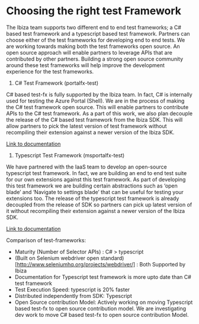 <properties title="Portal Test Framework" pageTitle="Portal Test Framework" description="" authors="" />


#  Choosing the right test Framework

The Ibiza team supports two different end to end test frameworks; a C# based test framework and a typescript based test framework. Partners can choose either of the test frameworks for developing end to end tests. We are working towards making both the test frameworks open source. An open source approach will enable partners to leverage APIs that are contributed by other partners. Building a strong open source community around these test frameworks will help improve the development experience for the test frameworks.

1. C# Test Framework (portalfx-test)

C# based test-fx is fully supported by the Ibiza team. In fact, C# is internally used for testing the Azure Portal (Shell). We are in the process of making the C# test framework open source. This will enable partners to contribute APIs to the C# test framework. As a part of this work, we also plan decouple the release of the C# based test framework from the Ibiza SDK. This will allow partners to pick the latest version of test framework without recompiling their extension against a newer version of the Ibiza SDK.

[Link to documentation](/documentation/articles/portalfx-test)

1. Typescript Test Framework (msportalfx-test)

We have partnered with the IaaS team to develop an open-source typescript test framework. In fact, we are building an end to end test suite for our own extensions against this test framework. As part of developing this test framework we are building certain abstractions such as ‘open blade’ and ‘Navigate to settings blade’ that can be useful for testing your extensions too. The release of the typescript test framework is already decoupled from the release of SDK so partners can pick up latest version of it without recompiling their extension against a newer version of the Ibiza SDK.

[Link to documentation](/documentation/articles/msportalfx-test)

Comparison of test-frameworks:

- Maturity (Number of Selector APIs) : C# > typescript
- (Built on Selenium webdriver open standard)[http://www.seleniumhq.org/projects/webdriver/] : Both Supported by Ibiza
- Documentation for Typescript test framework is more upto date than C# test framework
- Test Execution Speed: typescript is 20% faster
- Distributed independently from SDK: Typescript
- Open Source contribution Model: Actively working on moving Typescript based test-fx to open source contribution model. We are investigating dev work to move C# based test-fx to open source contribution Model.